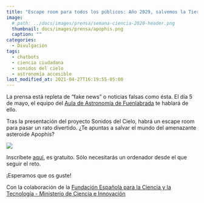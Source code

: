 ```yaml
---
title: "Escape room para todos los públicos: Año 2029, salvemos la Tierra del asteroide 'Apophis' "
image: 
  # path: ../docs/images/prensa/semana-ciencia-2020-header.png
  thumbnail: docs/images/prensa/apophis.png
  caption: ""
categories:
  - Divulgación
tags:
  - chatbots
  - ciencia ciudadana
  - sonidos del cielo
  - astronomía accesible
last_modified_at: 2021-04-27T16:19:55-05:00
---
```



La prensa está repleta de “fake news” o noticias falsas como ésta. El día 5 de mayo, el equipo del [Aula de Astronomía de Fuenlabrada](https://www.auladeastronomiadefuenlabrada.com/) te hablará de ello. 

 
Tras la presentación del proyecto Sonidos del Cielo, habrá un escape room para pasar un rato divertido. ¿Te apuntas a salvar el mundo del amenazante asteroide Apophis? 

<img src="/sonidosdelcielo/docs/images/prensa/taller.png">


Inscríbete [aquí](https://eventos.upm.es/65482/detail/jornada-de-actividades_-chatbots-para-participar-en-el-proyecto-de-ciencia-ciudadana-sonidos-del-ci.html), es gratuito. Sólo necesitarás un ordenador desde el que seguir el reto.   

¡Esperamos que os guste! 

Con la colaboración de la [Fundación Española para la Ciencia y la Tecnología - Ministerio de Ciencia e Innovación](https://www.fecyt.es/)